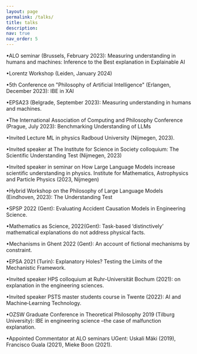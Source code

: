 ```yaml
---
layout: page
permalink: /talks/
title: talks
description: 
nav: true
nav_order: 5
---
```


•ALO seminar (Brussels, February 2023): Measuring understanding in humans and machines: Inference to the Best explanation in Explainable AI

•Lorentz Workshop (Leiden, January 2024)

•5th Conference on "Philosophy of Artificial Intelligence" (Erlangen, December 2023): IBE in XAI

•EPSA23 (Belgrade, September 2023): Measuring understanding in humans and machines. 

•The International Association of Computing and Philosophy Conference (Prague, July 2023): Benchmarking Understanding of LLMs

•Invited Lecture ML in physics Radboud University (Nijmegen, 2023).

•Invited speaker at The Institute for Science in Society colloquium: The Scientific Understanding Test (Nijmegen, 2023)

•Invited speaker in seminar on How  Large Language Models increase scientific understanding in physics. Institute for Mathematics, Astrophysics and Particle Physics  (2023, Nijmegen)

•Hybrid Workshop on the Philosophy of Large Language Models (Eindhoven, 2023): The Understanding Test

•SPSP 2022 (Gent): Evaluating Accident Causation Models in Engineering Science.

•Mathematics as Science, 2022(Gent): Task-based ‘distinctively’ mathematical explanations do not
address physical facts.

•Mechanisms in Ghent 2022 (Gent): An account of fictional mechanisms by constraint.

•EPSA 2021 (Turin): Explanatory Holes? Testing the Limits of the Mechanistic Framework.

•Invited speaker HPS colloquium at Ruhr-Universität Bochum (2021): on explanation in the
engineering sciences.

•Invited speaker PSTS master students course in Twente (2022): AI and Machine‐Learning
Technology.

•OZSW Graduate Conference in Theoretical Philosophy 2019 (Tilburg University): IBE in engineering
science –the case of malfunction explanation.

•Appointed Commentator at ALO seminars UGent: Uskali Mäki (2019), Francisco Guala (2021), Mieke
Boon (2021).